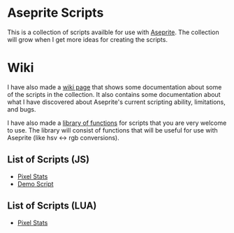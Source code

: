 # Aseprite Scripts
This is a collection of scripts availble for use with [Aseprite](https://github.com/aseprite/aseprite). The collection will grow when I get more ideas for creating the scripts.

# Wiki
I have also made a [wiki page](https://github.com/haloflooder/Aseprite-Scripts/wiki) that shows some documentation about some of the scripts in the collection. It also contains some documentation about what I have discovered about Aseprite's current scripting ability, limitations, and bugs.

I have also made a [library of functions](https://github.com/haloflooder/Aseprite-Scripts/wiki/Library-of-Functions-for-Scripts) for scripts that you are very welcome to use. The library will consist of functions that will be useful for use with Aseprite (like hsv <-> rgb conversions).

## List of Scripts (JS)
- [Pixel Stats](https://github.com/haloflooder/Aseprite-Scripts/blob/master/Scripts%20(JS)/pixel_stats.js)
- [Demo Script](https://github.com/haloflooder/Aseprite-Scripts/blob/master/Scripts%20(JS)/demo_script.js)

## List of Scripts (LUA)
- [Pixel Stats](https://github.com/haloflooder/Aseprite-Scripts/blob/master/Scripts%20(LUA)/pixel_stats.lua)
